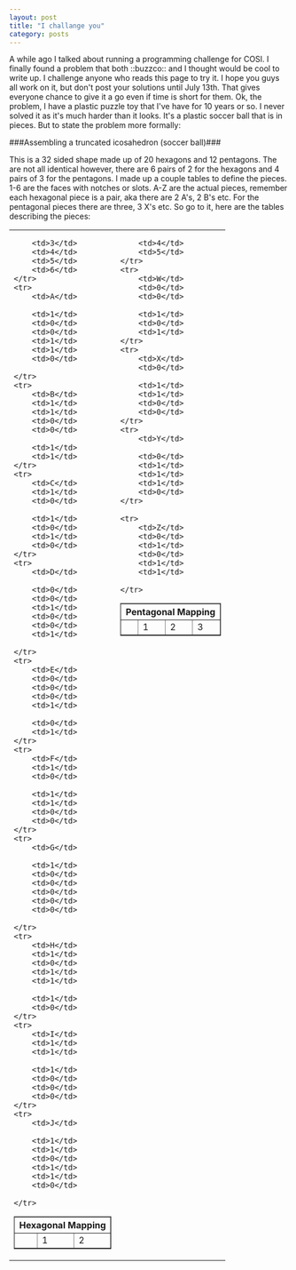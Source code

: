 ```yaml
---
layout: post
title: "I challange you"
category: posts
---
```

A while ago I talked about running a programming challenge for COSI. I finally found a problem that both ::buzzco:: and I thought would be cool to write up. I challenge anyone who reads this page to try it. I hope you guys all work on it, but don't post your solutions until July 13th. That gives everyone chance to give it a go even if time is short for them. Ok, the problem, I have a plastic puzzle toy that I've have for 10 years or so. I never solved it as it's much harder than it looks. It's a plastic soccer ball that is in pieces. But to state the problem more formally:

###Assembling a truncated icosahedron (soccer ball)###

This is a 32 sided shape made up of 20 hexagons and 12 pentagons. The are not all identical however, there are 6 pairs of 2 for the hexagons and 4 pairs of 3 for the pentagons. I made up a couple tables to define the pieces. 1-6 are the faces with notches or slots. A-Z are the actual pieces, remember each hexagonal piece is a pair, aka there are 2 A's, 2 B's etc. For the pentagonal pieces there are three, 3 X's etc. So go to it, here are the tables describing the pieces: 

<table><tr><td valign="top">
<table border=1 cellpadding=2 cellspacing=0>
    <tr><th colspan=7>Hexagonal Mapping</th></tr>
    <tr> 
        <td></td> 
        <td>1</td>
        <td>2</td>

        <td>3</td>
        <td>4</td>
        <td>5</td>
        <td>6</td>
    </tr>
    <tr> 
        <td>A</td>

        <td>1</td>
        <td>0</td>
        <td>0</td>
        <td>1</td>
        <td>1</td>
        <td>0</td>

    </tr>
    <tr> 
        <td>B</td>
        <td>1</td>
        <td>1</td>
        <td>0</td>
        <td>0</td>

        <td>1</td>
        <td>1</td>
    </tr>
    <tr> 
        <td>C</td>
        <td>1</td>
        <td>0</td>

        <td>1</td>
        <td>0</td>
        <td>1</td>
        <td>0</td>
    </tr>
    <tr> 
        <td>D</td>

        <td>0</td>
        <td>0</td>
        <td>1</td>
        <td>0</td>
        <td>0</td>
        <td>1</td>

    </tr>
    <tr> 
        <td>E</td>
        <td>0</td>
        <td>0</td>
        <td>0</td>
        <td>1</td>

        <td>0</td>
        <td>1</td>
    </tr>
    <tr> 
        <td>F</td>
        <td>1</td>
        <td>0</td>

        <td>1</td>
        <td>1</td>
        <td>0</td>
        <td>0</td>
    </tr>
    <tr> 
        <td>G</td>

        <td>1</td>
        <td>0</td>
        <td>0</td>
        <td>0</td>
        <td>0</td>
        <td>0</td>

    </tr>
    <tr> 
        <td>H</td>
        <td>1</td>
        <td>0</td>
        <td>1</td>
        <td>1</td>

        <td>1</td>
        <td>0</td>
    </tr>
    <tr> 
        <td>I</td>
        <td>1</td>
        <td>1</td>

        <td>1</td>
        <td>0</td>
        <td>0</td>
        <td>0</td>
    </tr>
    <tr> 
        <td>J</td>

        <td>1</td>
        <td>1</td>
        <td>0</td>
        <td>1</td>
        <td>1</td>
        <td>0</td>

    </tr>
</table></td>
<td valign="top"><table border=1 cellpadding=2 cellspacing=0>
    <tr><th colspan=6>Pentagonal Mapping</th></tr>
    <tr> 
        <td></td> 
        <td>1</td>
        <td>2</td>
        <td>3</td>

        <td>4</td>
        <td>5</td>
    </tr>
    <tr> 
        <td>W</td>
        <td>0</td>
        <td>0</td>

        <td>1</td>
        <td>0</td>
        <td>1</td>
    </tr>
    <tr> 
        <td>X</td>
        <td>0</td>

        <td>1</td>
        <td>1</td>
        <td>0</td>
        <td>0</td>
    </tr>
    <tr> 
        <td>Y</td>

        <td>0</td>
        <td>1</td>
        <td>1</td>
        <td>1</td>
        <td>0</td>
    </tr>

    <tr> 
        <td>Z</td>
        <td>0</td>
        <td>1</td>
        <td>0</td>
        <td>1</td>
        <td>1</td>

    </tr>
</table>
</td></tr></table>

